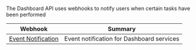 The Dashboard API uses webhooks to notify users when certain tasks have been performed

| Webhook | Summary |
|--|--|
| [Event Notification](./eventNotification.md) | Event notification for Dashboard services |
